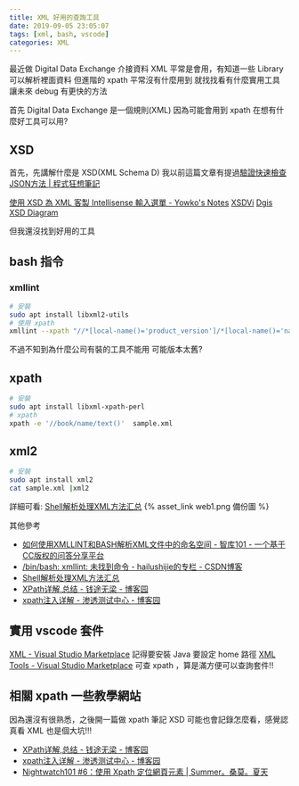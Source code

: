 ```yaml
---
title: XML 好用的查詢工具
date: 2019-09-05 23:05:07
tags: [xml, bash, vscode]
categories: XML
---
```


最近做 Digital Data Exchange 介接資料
XML 平常是會用，有知道一些 Library 可以解析裡面資料
但進階的 xpath 平常沒有什麼用到
就找找看有什麼實用工具
讓未來 debug 有更快的方法

<!--more-->

首先 Digital Data Exchange 是一個規則(XML)
因為可能會用到 xpath 在想有什麼好工具可以用?

## XSD

首先，先講解什麼是 XSD(XML Schema D)
我以前這篇文章有提過[驗證快速檢查JSON方法 | 程式狂想筆記](https://malagege.github.io/blog/2018/10/20/%E9%A9%97%E8%AD%89%E5%BF%AB%E9%80%9F%E6%AA%A2%E6%9F%A5JSON%E6%96%B9%E6%B3%95/)

[使用 XSD 為 XML 客製 Intellisense 輸入選單 - Yowko's Notes](https://blog.yowko.com/xml-intellisense-xsd/)
[XSDVi](http://xsdvi.sourceforge.net/)
[Dgis XSD Diagram](http://regis.cosnier.free.fr/?page=XSDDiagram)

但我還沒找到好用的工具

## bash 指令

### xmllint


```bash
# 安裝
sudo apt install libxml2-utils
# 使用 xpath
xmllint --xpath "//*[local-name()='product_version']/*[local-name()='name']/text()" file.xml
```

不過不知到為什麼公司有裝的工具不能用
可能版本太舊?


## xpath

```bash
# 安裝
sudo apt install libxml-xpath-perl
# xpath
xpath -e '//book/name/text()'  sample.xml
```

## xml2

```bash
# 安裝
sudo apt install xml2
cat sample.xml |xml2
```

詳細可看: [Shell解析处理XML方法汇总](https://blog.mythsman.com/post/5d2b5ebf25601931a5f8d885/) {% asset_link web1.png 備份圖 %}

其他參考
* [如何使用XMLLINT和BASH解析XML文件中的命名空间 - 智库101 - 一个基于CC版权的问答分享平台](http://www.kbase101.com/question/25515.html)
* [/bin/bash: xmllint: 未找到命令 - hailushijie的专栏 - CSDN博客](https://blog.csdn.net/droyon/article/details/8655517)
* [Shell解析处理XML方法汇总](https://blog.mythsman.com/post/5d2b5ebf25601931a5f8d885/)
* [XPath详解,总结 - 钱途无梁 - 博客园](https://www.cnblogs.com/qiantuwuliang/archive/2009/05/17/1458684.html)
* [xpath注入详解 - 渗透测试中心 - 博客园](https://www.cnblogs.com/backlion/p/8554749.html)


## 實用 vscode 套件

[XML - Visual Studio Marketplace](https://marketplace.visualstudio.com/items?itemName=redhat.vscode-xml)
記得要安裝 Java
要設定 home 路徑
[XML Tools - Visual Studio Marketplace](https://marketplace.visualstudio.com/items?itemName=DotJoshJohnson.xml)
可查 xpath ，算是滿方便可以查詢套件!!


## 相關 xpath 一些教學網站

因為還沒有很熟悉，之後開一篇做 xpath 筆記
XSD 可能也會記錄怎麼看，感覺認真看 XML 也是個大坑!!!

* [XPath详解,总结 - 钱途无梁 - 博客园](https://www.cnblogs.com/qiantuwuliang/archive/2009/05/17/1458684.html)
* [xpath注入详解 - 渗透测试中心 - 博客园](https://www.cnblogs.com/backlion/p/8554749.html)
* [Nightwatch101 #6：使用 Xpath 定位網頁元素 | Summer。桑莫。夏天](https://cythilya.github.io/2017/12/16/nightwatch-xpath/)